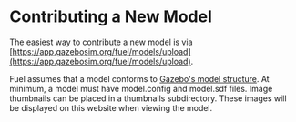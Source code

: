 # Contributing a New Model

The easiest way to contribute a new model is via [https://app.gazebosim.org/fuel/models/upload](https://app.gazebosim.org/fuel/models/upload).

Fuel assumes that a model conforms to [Gazebo's model structure](https://gazebosim.org/api/sim/8/meshtofuel.html). At minimum,
a model must have model.config and model.sdf files. Image thumbnails
can be placed in a thumbnails subdirectory. These images will be
displayed on this website when viewing the model.
